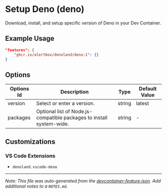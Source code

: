 
# Setup Deno (deno)

Download, install, and setup specific version of Deno in your Dev Container.

## Example Usage

```json
"features": {
    "ghcr.io/alertbox/denoland/deno:1": {}
}
```

## Options

| Options Id | Description | Type | Default Value |
|-----|-----|-----|-----|
| version | Select or enter a version. | string | latest |
| packages | Optional list of Node.js-compatible packages to install system-wide. | string | - |

## Customizations

### VS Code Extensions

- `denoland.vscode-deno`



---

_Note: This file was auto-generated from the [devcontainer-feature.json](https://github.com/alertbox/feature-setup-deno/blob/main/src/deno/devcontainer-feature.json).  Add additional notes to a `NOTES.md`._
